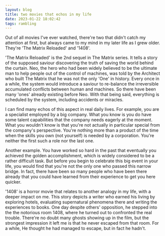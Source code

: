 ```yaml
---
layout: blog
title: two movies that echos in my life
date: 2023-01-22 18:02:42
tags: rambling
---
```


Out of all movies I've ever watched, there're two that didn't catch my attention at first, but always came to my mind in my later life as I grew older. They're 'The Matrix Reloaded' and '1408'.

'The Matrix Reloaded' is the 2nd sequel in The Matrix series. It tells a story of the supposed saviour discovering the truth of saving the world behind the curtain. Neo, the hero who had been widely believed to be the ultimate man to help people out of the control of machines, was told by the Architect who built The Matrix that he was not the only 'One' in history. Every once in a while, the system would introduce a saviour to re-balance the irreversible accumulated conflicts between human and machines. So there have been many 'ones' already existing before Neo. With that being said, everything is scheduled by the system, including accidents or miracles. 

I can find many echos of this aspect in real daily lives. For example, you are a specialist employed by a big company. What you know is you do have some talent capabilities that the company needs eagerly at the moment. What you wouldn't know is that you're not actually in particular special from the company's perspective. You're nothing more than a product of the time when the skills you own (not yourself) is needed by a corporation. You're neither the first such a role nor the last one.

Another example. You have worked so hard in the past that eventually you achieved the golden accomplishment, which is widely considered to be a rather difficult task. But before you begin to celebrate this big event in your life, you would find that you're not the only one who passed this narrow bridge. In fact, there have been so many people who have been there already that you could have learned from their experience to get you here quicker. 

'1408' is a horror movie that relates to another analogy in my life, with a deeper impact on me. This story depicts a writer who earned his living by exploring hotels, evaluating supernatural phenomena there and writing the experiences to books. One day despite others' opposition, he stepped into the the notorious room 1408, where he turned out to confronted the real trouble. There're no doubt many ghosts showing up in the film, but the strongest impression it left me is that he never escaped from that room. For a while, He thought he had managed to escape, but in fact he hadn't.



